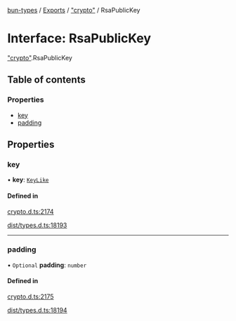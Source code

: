 [bun-types](../README.md) / [Exports](../modules.md) / ["crypto"](../modules/crypto_.md) / RsaPublicKey

# Interface: RsaPublicKey

["crypto"](../modules/crypto_.md).RsaPublicKey

## Table of contents

### Properties

- [key](crypto_.RsaPublicKey.md#key)
- [padding](crypto_.RsaPublicKey.md#padding)

## Properties

### key

• **key**: [`KeyLike`](../modules/crypto_.md#keylike)

#### Defined in

[crypto.d.ts:2174](https://github.com/valgaze/bun-types/blob/5e53f27/crypto.d.ts#L2174)

[dist/types.d.ts:18193](https://github.com/valgaze/bun-types/blob/5e53f27/dist/types.d.ts#L18193)

___

### padding

• `Optional` **padding**: `number`

#### Defined in

[crypto.d.ts:2175](https://github.com/valgaze/bun-types/blob/5e53f27/crypto.d.ts#L2175)

[dist/types.d.ts:18194](https://github.com/valgaze/bun-types/blob/5e53f27/dist/types.d.ts#L18194)
